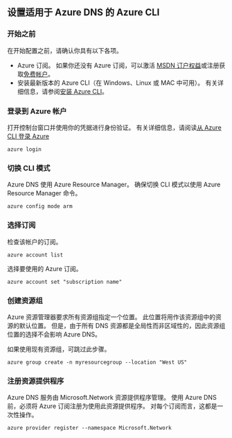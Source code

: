 ## <a name="set-up-azure-cli-for-azure-dns"></a>设置适用于 Azure DNS 的 Azure CLI

### <a name="before-you-begin"></a>开始之前

在开始配置之前，请确认你具有以下各项。

* Azure 订阅。 如果你还没有 Azure 订阅，可以激活 [MSDN 订户权益](https://azure.microsoft.com/pricing/member-offers/msdn-benefits-details/)或注册获取[免费帐户](https://azure.microsoft.com/pricing/free-trial/)。
* 安装最新版本的 Azure CLI（在 Windows、Linux 或 MAC 中可用）。 有关详细信息，请参阅[安装 Azure CLI](../articles/xplat-cli-install.md)。

### <a name="sign-in-to-your-azure-account"></a>登录到 Azure 帐户

打开控制台窗口并使用你的凭据进行身份验证。 有关详细信息，请阅读[从 Azure CLI 登录 Azure](../articles/xplat-cli-connect.md)

```azurecli
azure login
```

### <a name="switch-cli-mode"></a>切换 CLI 模式

Azure DNS 使用 Azure Resource Manager。 确保切换 CLI 模式以使用 Azure Resource Manager 命令。

```azurecli
azure config mode arm
```

### <a name="select-the-subscription"></a>选择订阅

检查该帐户的订阅。

```azurecli
azure account list
```

选择要使用的 Azure 订阅。

```azurecli
azure account set "subscription name"
```

### <a name="create-a-resource-group"></a>创建资源组

Azure 资源管理器要求所有资源组指定一个位置。 此位置将用作该资源组中的资源的默认位置。 但是，由于所有 DNS 资源都是全局性而非区域性的，因此资源组位置的选择不会影响 Azure DNS。

如果使用现有资源组，可跳过此步骤。

```azurecli
azure group create -n myresourcegroup --location "West US"
```

### <a name="register-resource-provider"></a>注册资源提供程序

Azure DNS 服务由 Microsoft.Network 资源提供程序管理。 使用 Azure DNS 前，必须将 Azure 订阅注册为使用此资源提供程序。 对每个订阅而言，这都是一次性操作。

```azurecli
azure provider register --namespace Microsoft.Network
```



<!--HONumber=Jan17_HO1-->


